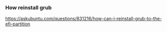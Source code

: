 ### How reinstall grub

https://askubuntu.com/questions/831216/how-can-i-reinstall-grub-to-the-efi-partition
